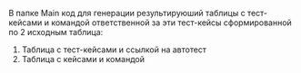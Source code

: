В папке Main код для генерации результируюший таблицы с тест-кейсами и командой ответственной за эти тест-кейсы сформированной по 2 исходным таблица:
1. Таблица с тест-кейсами и ссылкой на автотест
2. Таблица с кейсами и командой
